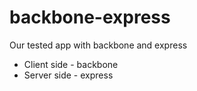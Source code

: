 # backbone-express

Our tested app with backbone and express
 * Client side - backbone
 * Server side - express
